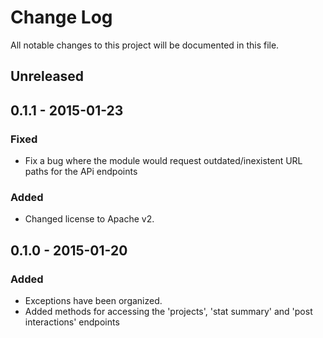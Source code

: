 # Change Log
All notable changes to this project will be documented in this file.

## Unreleased

## 0.1.1 - 2015-01-23
### Fixed
- Fix a bug where the module would request outdated/inexistent URL paths for the APi endpoints
### Added
- Changed license to Apache v2.

## 0.1.0 - 2015-01-20
### Added
- Exceptions have been organized.
- Added methods for accessing the 'projects', 'stat summary' and 'post interactions' endpoints

